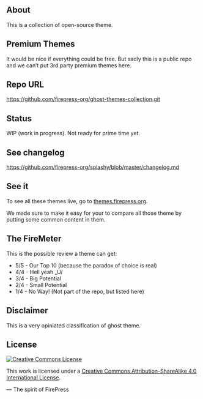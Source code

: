 ## About
This is a collection of open-source theme. 

## Premium Themes
It would be nice if everything could be free. But sadly this is a public repo and we can’t put 3rd party premium themes here.

## Repo URL
https://github.com/firepress-org/ghost-themes-collection.git

## Status
WIP (work in progress). Not ready for prime time yet.

## See changelog
https://github.com/firepress-org/splashy/blob/master/changelog.md

## See it

To see all these themes live, go to [themes.firepress.org](themes.firepress.org).

We made sure to make it easy for your to compare all those theme by putting some common content in them.

## The FireMeter

This is the possible review a theme can get:

- 5/5 - Our Top 10 (because the paradox of choice is real)
- 4/4 - Hell yeah _Ù/
- 3/4 - Big Potential
- 2/4 - Small Potential
- 1/4 - No Way! (Not part of the repo, but listed here)

## Disclaimer

This is a very opiniated classification of ghost theme. 

## License

[![Creative Commons License](https://i.creativecommons.org/l/by-sa/4.0/88x31.png)](http://creativecommons.org/licenses/by-sa/4.0/)

This work is licensed under a [Creative Commons Attribution-ShareAlike 4.0 International License](http://creativecommons.org/licenses/by-sa/4.0/).

— The spirit of FirePress